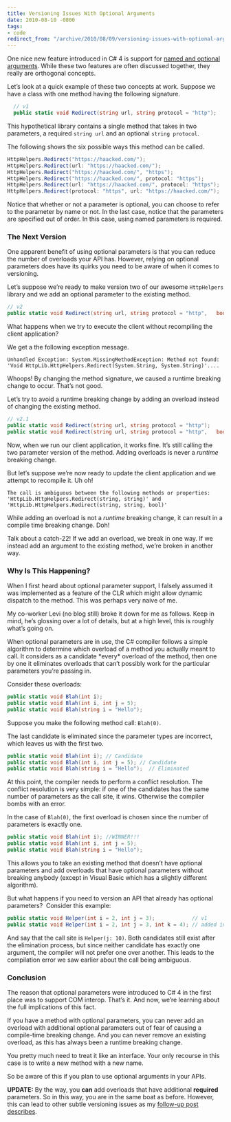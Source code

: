 ```yaml
---
title: Versioning Issues With Optional Arguments
date: 2010-08-10 -0800
tags:
- code
redirect_from: "/archive/2010/08/09/versioning-issues-with-optional-arguments.aspx/"
---
```


One nice new feature introduced in C# 4 is support for [named and
optional
arguments](http://msdn.microsoft.com/en-us/library/dd264739.aspx "Named and Optional Arguments (MSDN)").
While these two features are often discussed together, they really are
orthogonal concepts.

Let’s look at a quick example of these two concepts at work. Suppose we
have a class with one method having the following signature.

```csharp
  // v1
  public static void Redirect(string url, string protocol = "http");
```

This hypothetical library contains a single method that takes in two
parameters, a required `string url` and an optional `string protocol`.

The following shows the six possible ways this method can be called.

```csharp
HttpHelpers.Redirect("https://haacked.com/");
HttpHelpers.Redirect(url: "https://haacked.com/");
HttpHelpers.Redirect("https://haacked.com/", "https");
HttpHelpers.Redirect("https://haacked.com/", protocol: "https");
HttpHelpers.Redirect(url: "https://haacked.com/", protocol: "https");
HttpHelpers.Redirect(protocol: "https", url: "https://haacked.com/");
```

Notice that whether or not a parameter is optional, you can choose to
refer to the parameter by name or not. In the last case, notice that the
parameters are specified out of order. In this case, using named
parameters is required.

### The Next Version

One apparent benefit of using optional parameters is that you can reduce
the number of overloads your API has. However, relying on optional
parameters does have its quirks you need to be aware of when it comes to
versioning.

Let’s suppose we’re ready to make version two of our awesome
`HttpHelpers` library and we add an optional parameter to the existing
method.

```csharp
// v2
public static void Redirect(string url, string protocol = "http",   bool permanent = false);
```

What happens when we try to execute the client without recompiling the
client application?

We get a the following exception message.

    Unhandled Exception: System.MissingMethodException: Method not found: 'Void HttpLib.HttpHelpers.Redirect(System.String, System.String)'....

Whoops! By changing the method signature, we caused a runtime breaking
change to occur. That’s not good.

Let’s try to avoid a runtime breaking change by adding an overload
instead of changing the existing method.

```csharp
// v2.1
public static void Redirect(string url, string protocol = "http");
public static void Redirect(string url, string protocol = "http",   bool permanent = false);
```

Now, when we run our client application, it works fine. It’s still
calling the two parameter version of the method. Adding overloads is
never a *runtime* breaking change.

But let’s suppose we’re now ready to update the client application and
we attempt to recompile it. Uh oh!

    The call is ambiguous between the following methods or properties: 'HttpLib.HttpHelpers.Redirect(string, string)' and 'HttpLib.HttpHelpers.Redirect(string, string, bool)'

While adding an overload is not a *runtime* breaking change, it can
result in a compile time breaking change. Doh!

Talk about a catch-22! If we add an overload, we break in one way. If we
instead add an argument to the existing method, we’re broken in another
way.

### Why Is This Happening?

When I first heard about optional parameter support, I falsely assumed
it was implemented as a feature of the CLR which might allow dynamic
dispatch to the method. This was perhaps very naive of me.

My co-worker Levi (no blog still) broke it down for me as follows. Keep
in mind, he’s glossing over a lot of details, but at a high level, this
is roughly what’s going on.

When optional parameters are in use, the C# compiler follows a simple
algorithm to determine which overload of a method you actually meant to
call. It considers as a candidate \*every\* overload of the method, then
one by one it eliminates overloads that can’t possibly work for the
particular parameters you’re passing in.

Consider these overloads:

```csharp
public static void Blah(int i);
public static void Blah(int i, int j = 5);
public static void Blah(string i = "Hello"); 
```

Suppose you make the following method call: `Blah(0)`.

The last candidate is eliminated since the parameter types are
incorrect, which leaves us with the first two.

```csharp
public static void Blah(int i); // Candidate
public static void Blah(int i, int j = 5); // Candidate
public static void Blah(string i = "Hello");  // Eliminated
```

At this point, the compiler needs to perform a conflict resolution. The
conflict resolution is very simple: if one of the candidates has the
same number of parameters as the call site, it wins. Otherwise the
compiler bombs with an error.

In the case of `Blah(0)`, the first overload is chosen since the number
of parameters is exactly one.

```csharp
public static void Blah(int i); //WINNER!!!
public static void Blah(int i, int j = 5);
public static void Blah(string i = "Hello"); 
```

This allows you to take an existing method that doesn’t have optional
parameters and add overloads that have optional parameters without
breaking anybody (except in Visual Basic which has a slightly different
algorithm).

But what happens if you need to version an API that already has optional
parameters?  Consider this example:

```csharp
public static void Helper(int i = 2, int j = 3);            // v1
public static void Helper(int i = 2, int j = 3, int k = 4); // added in v2
```

And say that the call site is `Helper(j: 10)`. Both candidates still
exist after the elimination process, but since neither candidate has
exactly one argument, the compiler will not prefer one over another.
This leads to the compilation error we saw earlier about the call being
ambiguous.

### Conclusion

The reason that optional parameters were introduced to C# 4 in the
first place was to support COM interop. That’s it. And now, we’re
learning about the full implications of this fact.

If you have a method with optional parameters, you can never add an
overload with additional optional parameters out of fear of causing a
compile-time breaking change. And you can never remove an existing
overload, as this has always been a runtime breaking change.

You pretty much need to treat it like an interface. Your only recourse
in this case is to write a new method with a new name.

So be aware of this if you plan to use optional arguments in your APIs.

**UPDATE:** By the way, you **can** add overloads that have additional
**required** parameters. So in this way, you are in the same boat as
before. However, this can lead to other subtle versioning issues as my
[follow-up post
describes](https://haacked.com/archive/2010/08/12/more-optional-versioning-fun.aspx "More versioning fun with optional arguments").

